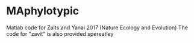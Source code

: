 # MAphylotypic
Matlab code for Zalts and Yanai 2017 (Nature Ecology and Evolution)
The code for "zavit" is also provided spereatley
